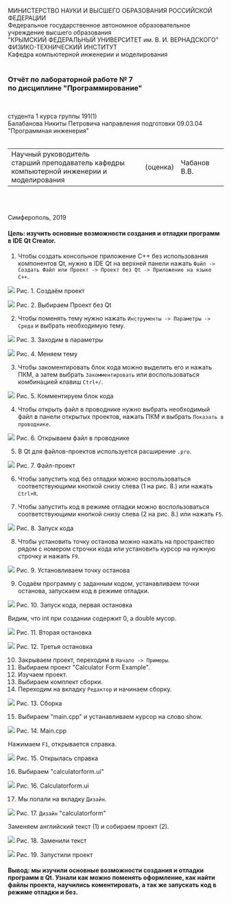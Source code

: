МИНИСТЕРСТВО НАУКИ  И ВЫСШЕГО ОБРАЗОВАНИЯ РОССИЙСКОЙ ФЕДЕРАЦИИ  
Федеральное государственное автономное образовательное учреждение высшего образования  
"КРЫМСКИЙ ФЕДЕРАЛЬНЫЙ УНИВЕРСИТЕТ им. В. И. ВЕРНАДСКОГО"  
ФИЗИКО-ТЕХНИЧЕСКИЙ ИНСТИТУТ  
Кафедра компьютерной инженерии и моделирования
<br/><br/>

### Отчёт по лабораторной работе № 7<br/> по дисциплине "Программирование"
<br/>

студента 1 курса группы 191(1)  
Балабанова Никиты Петровича
направления подготовки 09.03.04 "Программная инженерия"  
<br/>

<table>
<tr><td>Научный руководитель<br/> старший преподаватель кафедры<br/> компьютерной инженерии и моделирования</td>
<td>(оценка)</td>
<td>Чабанов В.В.</td>
</tr>
</table>
<br/><br/>

Симферополь, 2019

#### Цель: изучить основные возможности создания и отладки программ в IDE Qt Creator.

1) Чтобы создать консольное приложение C++ без использования компонентов Qt, нужно в IDE Qt на верхней панели нажать `Файл -> Создать Файл или Проект -> Проект без Qt -> Приложение на языке С++`.

![](https://github.com/PraiseTheSun-0/Practice/blob/master/Lab7/Screenshots/Screenshot_1.png?raw=true)
Рис. 1. Создаём проект

![](https://github.com/PraiseTheSun-0/Practice/blob/master/Lab7/Screenshots/Screenshot_2.png?raw=true)
Рис. 2. Выбираем Проект без Qt

2) Чтобы поменять тему нужно нажать `Инструменты -> Параметры -> Среда` и выбрать необходимую тему.

![](https://github.com/PraiseTheSun-0/Practice/blob/master/Lab7/Screenshots/Screenshot_3.png?raw=true)
Рис. 3. Заходим в параметры

![](https://github.com/PraiseTheSun-0/Practice/blob/master/Lab7/Screenshots/Screenshot_4.png?raw=true)
Рис. 4. Меняем тему

3. Чтобы закоментировать блок кода можно выделить его и нажать ПКМ, а затем выбрать `Закомментировать` или воспользоваться комбинацией клавиш `Ctrl+/`.

![](https://github.com/PraiseTheSun-0/Practice/blob/master/Lab7/Screenshots/Screenshot_5.png?raw=true)
Рис. 5. Комментируем блок кода

4. Чтобы открыть файл в проводнике нужно выбрать необходимый файл в панели открытых проектов, нажать ПКМ и выбрать `Показать в проводнике`.

![](https://github.com/PraiseTheSun-0/Practice/blob/master/Lab7/Screenshots/Screenshot_6.png?raw=true)
Рис. 6. Открываем файл в проводнике

5. В Qt для файлов-проектов используется расширение `.pro`.

![](https://github.com/PraiseTheSun-0/Practice/blob/master/Lab7/Screenshots/Screenshot_7.png?raw=true)
Рис. 7. Файл-проект

6. Чтобы запустить код без отладки можно воспользоваться соответствующими кнопкой снизу слева (1 на рис. 8.) или нажать `Ctrl+R`.

7. Чтобы запустить код в режиме отладки можно воспользоваться соответствующими кнопкой снизу слева (2 на рис. 8.) или нажать `F5`.

![](https://github.com/PraiseTheSun-0/Practice/blob/master/Lab7/Screenshots/Screenshot_8.png?raw=true)
Рис. 8. Запуск кода

8. Чтобы установить точку останова можно нажать на пространство рядом с номером строчки кода или установить курсор на нужную строчку и нажать `F9`.

![](https://github.com/PraiseTheSun-0/Practice/blob/master/Lab7/Screenshots/Screenshot_9.png?raw=true)
Рис. 9. Установливаем точку останова

9. Содаём программу с заданным кодом, устанавливаем точки останова, запускаем код в режиме отладки.

![](https://github.com/PraiseTheSun-0/Practice/blob/master/Lab7/Screenshots/Screenshot_10.png?raw=true)
Рис. 10. Запуск кода, первая остановка

Видим, что int при создании содержит 0, а double мусор.

![](https://github.com/PraiseTheSun-0/Practice/blob/master/Lab7/Screenshots/Screenshot_11.png?raw=true)
Рис. 11. Вторая остановка

![](https://github.com/PraiseTheSun-0/Practice/blob/master/Lab7/Screenshots/Screenshot_12.png?raw=true)
Рис. 12. Третья остановка

10. Закрываем проект, переходим в `Начало -> Примеры`.
11. Выбираем проект "Calculator Form Example".
12. Изучаем проект.
13. Выбираем комплект сборки.
14. Переходим на вкладку `Редактор` и начинаем сборку.

![](https://github.com/PraiseTheSun-0/Practice/blob/master/Lab7/Screenshots/Screenshot_13.png?raw=true)
Рис. 13. Сборка

15. Выбираем "main.cpp" и устанавливаем курсор на слово show.

![](https://github.com/PraiseTheSun-0/Practice/blob/master/Lab7/Screenshots/Screenshot_14.png?raw=true)
Рис. 14. Main.cpp

Нажимаем `F1`, открывается справка.

![](https://github.com/PraiseTheSun-0/Practice/blob/master/Lab7/Screenshots/Screenshot_15.png?raw=true)
Рис. 15. Открылась справка

16. Выбираем "calculatorform.ui" 

![](https://github.com/PraiseTheSun-0/Practice/blob/master/Lab7/Screenshots/Screenshot_16.png?raw=true)
Рис. 16. Calculatorform.ui

17. Мы попали на вкладку `Дизайн`. 

![](https://github.com/PraiseTheSun-0/Practice/blob/master/Lab7/Screenshots/Screenshot_17.png?raw=true)
Рис. 17. `Дизайн` "calculatorform"

Заменяем английский текст (1) и собираем проект (2).

![](https://github.com/PraiseTheSun-0/Practice/blob/master/Lab7/Screenshots/Screenshot_18.png?raw=true)
Рис. 18. Заменили текст

![](https://github.com/PraiseTheSun-0/Practice/blob/master/Lab7/Screenshots/Screenshot_19.png?raw=true)
Рис. 19. Запустили проект

#### Вывод: мы изучили основные возможности создания и отладки программ в Qt. Узнали как можно поменять оформление, как найти файлы проекта, научились коментировать, а так же запускать код в режиме отладки и без.
